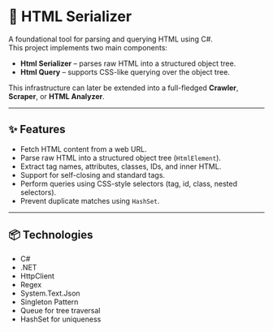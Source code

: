 # 🧩 HTML Serializer

A foundational tool for parsing and querying HTML using C#.  
This project implements two main components:
- **Html Serializer** – parses raw HTML into a structured object tree.
- **Html Query** – supports CSS-like querying over the object tree.

This infrastructure can later be extended into a full-fledged **Crawler**, **Scraper**, or **HTML Analyzer**.

---

## ✨ Features

- Fetch HTML content from a web URL.
- Parse raw HTML into a structured object tree (`HtmlElement`).
- Extract tag names, attributes, classes, IDs, and inner HTML.
- Support for self-closing and standard tags.
- Perform queries using CSS-style selectors (tag, id, class, nested selectors).
- Prevent duplicate matches using `HashSet`.

---

## 📦 Technologies

- C#
- .NET
- HttpClient
- Regex
- System.Text.Json
- Singleton Pattern
- Queue for tree traversal
- HashSet for uniqueness

